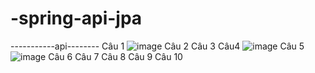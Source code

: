 # -spring-api-jpa
-----------api--------
Câu 1
![image](https://user-images.githubusercontent.com/56789552/193522765-276a261f-7778-46fb-b65b-e7227afd9e55.png)
Câu 2
Câu 3
Câu4
![image](https://user-images.githubusercontent.com/56789552/193522947-b5a1448c-35a5-42d5-8870-86e7876ddadd.png)
Câu 5
![image](https://user-images.githubusercontent.com/56789552/193523732-59d9a42d-6be3-4c46-8600-363638cb62a8.png)
Câu 6
Câu 7
Câu 8
Câu 9
Câu 10
